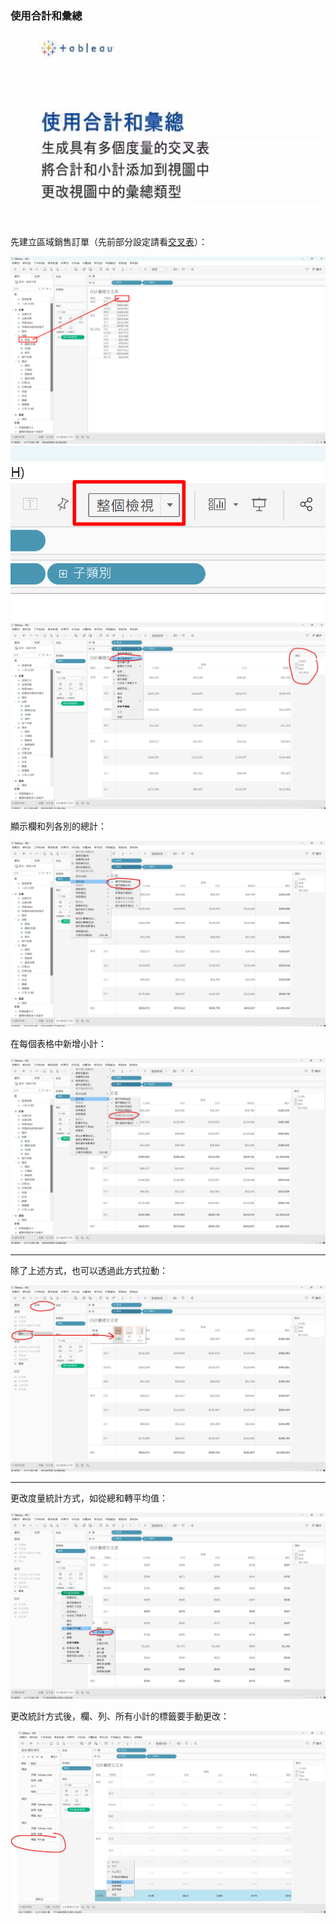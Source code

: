 ### 使用合計和彙總

![alt text](image-12.png)

先建立區域銷售訂單（先前部分設定請看[交叉表](../交叉表/README.md)）：

![alt text](image-13.png)
![alt text](image-14.png)
![alt text](image-15.png)

顯示欄和列各別的總計：

![alt text](image.png)

在每個表格中新增小計：

![alt text](image-1.png)

---

除了上述方式，也可以透過此方式拉動：

![alt text](image-2.png)

---

更改度量統計方式，如從總和轉平均值：

![alt text](image-3.png)

更改統計方式後，欄、列、所有小計的標籤要手動更改：

![alt text](image-4.png)
